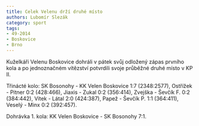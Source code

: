 ```yaml
---
title: Celek Velenu drží druhé místo
authors: Lubomír Slezák
category: sport
tags: 
- 49-2014
- Boskovice
- Brno
---
```

Kuželkáři Velenu Boskovice dohráli v pátek svůj odložený zápas prvního kola a po jednoznačném vítězství potvrdili svoje průběžné druhé místo v KP II.

Třinácté kolo: SK Bosonohy - KK Velen Boskovice 1:7 (2348:2577), Ostřížek - Pitner 0:2 (428:466), Jiaxis - Zukal 0:2 (356:414), Zvejška - Ševčík F. 0:2 (384:442), Vítek - Látal 2:0 (424:387), Papež - Ševčík P. 1:1 (364:411), Veselý - Minx 0:2 (392:457).

Dohrávka 1. kola: KK Velen Boskovice - SK Bosonohy 7:1.



